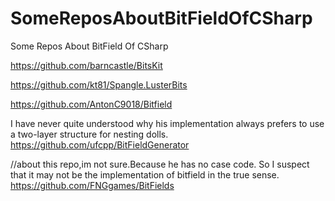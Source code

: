 # SomeReposAboutBitFieldOfCSharp
Some Repos About BitField Of CSharp


https://github.com/barncastle/BitsKit

https://github.com/kt81/Spangle.LusterBits

https://github.com/AntonC9018/Bitfield

I have never quite understood why his implementation always prefers to use a two-layer structure for nesting dolls.
https://github.com/ufcpp/BitFieldGenerator



//about this repo,im not sure.Because he has no case code. So I suspect that it may not be the implementation of bitfield in the true sense.
https://github.com/FNGgames/BitFields
